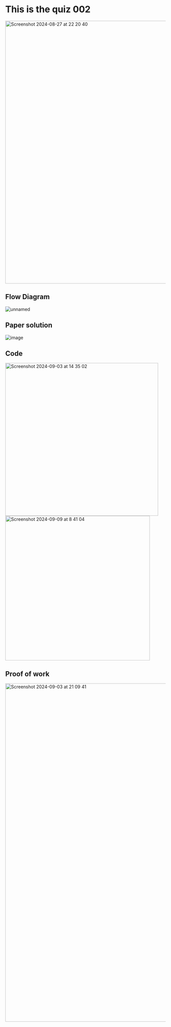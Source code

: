 # This is the quiz 002


<img width="825" alt="Screenshot 2024-08-27 at 22 20 40" src="https://github.com/user-attachments/assets/3104c22f-f9d5-4db6-a7f5-250d18b30a57">

## Flow Diagram

![unnamed](https://github.com/user-attachments/assets/2b45d938-16c0-46ad-a8d9-c6e4a813f5ef)



## Paper solution

![image](https://github.com/user-attachments/assets/667d7984-bb0a-4a54-a040-401cfccadb80)



## Code

<img width="480" alt="Screenshot 2024-09-03 at 14 35 02" src="https://github.com/user-attachments/assets/467eb22f-f462-4ec7-b2f6-f65fb1427694">


<img width="454" alt="Screenshot 2024-09-09 at 8 41 04" src="https://github.com/user-attachments/assets/1fbd9340-28f6-4c7f-9856-9059b123bf7e">


## Proof of work

<img width="1062" alt="Screenshot 2024-09-03 at 21 09 41" src="https://github.com/user-attachments/assets/6168db8f-58ae-46bb-b8de-aba477cef95c">

